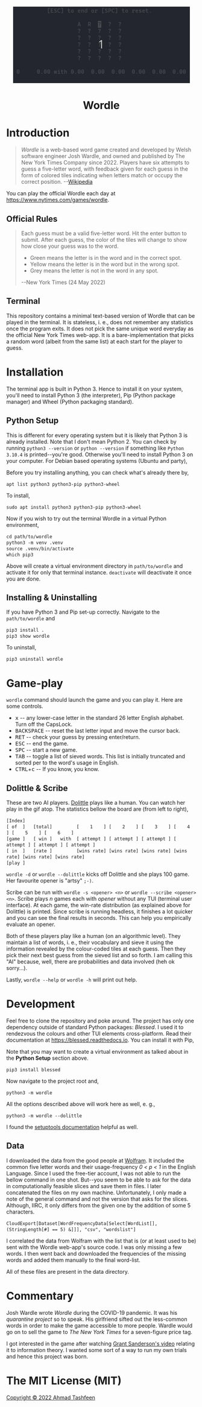 <p align="center"><img src="media/demo.gif" /></p>
<h1 align="center">Wordle</h1>

# Introduction

> _Wordle_ is a web-based word game created and developed by Welsh
> software engineer Josh Wardle, and owned and published by The New
> York Times Company since 2022. Players have six attempts to guess a
> five-letter word, with feedback given for each guess in the form of
> colored tiles indicating when letters match or occupy the correct
> position. --[Wikipedia][INT]

You can play the official Wordle each day at https://www.nytimes.com/games/wordle.

## Official Rules

> Each guess must be a valid five-letter word. Hit the enter button to
> submit. After each guess, the color of the tiles will change to show
> how close your guess was to the word.
>
> - Green means the letter is in the word and in the correct spot.
> - Yellow means the letter is in the word but in the wrong spot.
> - Grey means the letter is not in the word in any spot.
> 
> --New York Times (24 May 2022)

## Terminal

This repository contains a minimal text-based version of Wordle that can be played in the terminal. It is stateless, i. e., does not remember any statistics once the program exits. It does not pick the same unique word everyday as the official New York Times web-app. It is a bare-implementation that picks a random word (albeit from the same list) at each start for the player to guess.

# Installation

The terminal app is built in Python 3. Hence to install it on your system, you'll need to install Python 3 (the interpreter), Pip (Python package manager) and Wheel (Python packaging standard).

## Python Setup

This is different for every operating system but it is likely that Python 3 is already installed. Note that I don't mean Python 2. You can check by running `python3 --version` or `python --version` if something like `Python 3.10.4` is printed--you're good. Otherwise you'll need to install Python 3 on your computer. For Debian based operating systems (Ubuntu and party),

Before you try installing anything, you can check what's already there by,

~~~
apt list python3 python3-pip python3-wheel
~~~

To install,

~~~
sudo apt install python3 python3-pip python3-wheel
~~~

Now if you wish to try out the terminal Wordle in a virtual Python environment,

~~~
cd path/to/wordle
python3 -m venv .venv
source .venv/bin/activate
which pip3
~~~

Above will create a virtual environment directory in `path/to/wordle` and activate it for only that terminal instance. `deactivate` will deactivate it once you are done.

## Installing & Uninstalling

If you have Python 3 and Pip set-up correctly. Navigate to the `path/to/wordle` and

~~~
pip3 install .
pip3 show wordle
~~~

To uninstall,

~~~
pip3 uninstall wordle
~~~

# Game-play

`wordle` command should launch the game and you can play it. Here are some controls.

- <kbd>x</kbd> -- any lower-case letter in the standard 26 letter English alphabet. Turn off the CapsLock.
- <kbd>BACKSPACE</kbd> -- reset the last letter input and move the cursor back.
- <kbd>RET</kbd> -- check your guess by pressing enter/return.
- <kbd>ESC</kbd> -- end the game.
- <kbd>SPC</kbd> -- start a new game.
- <kbd>TAB</kbd> -- toggle a list of sieved words. This list is initially truncated and sorted per to the word's usage in English.
- <kbd>CTRL</kbd>+<kbd>c</kbd> -- If you know, you know.

## Dolittle & Scribe

These are two AI players. [Dolittle][DTL] plays like a human. You can watch her play in the gif atop. The statistics bellow the board are (from left to right),

```
[Index]
[ of  ]   [total]         [    1    ] [    2    ] [    3    ] [    4    ] [    5    ] [    6    ]
[game ]   [ win ]   with  [ attempt ] [ attempt ] [ attempt ] [ attempt ] [ attempt ] [ attempt ]
[ in  ]   [rate ]         [wins rate] [wins rate] [wins rate] [wins rate] [wins rate] [wins rate]
[play ]
```

`wordle -d` or `wordle --dolittle` kicks off Dolittle and she plays 100 game. Her favourite opener is "artsy" `;-)`.

Scribe can be run with `wordle -s <opener> <n>` or `wordle --scribe <opener> <n>`. Scribe plays _n_ games each with _opener_ without any TUI (terminal user interface).  At each game, the win-rate distribution (as explained above for Dolittle) is printed. Since scribe is running headless, it finishes a lot quicker and you can see the final results in seconds. This can help you empirically evaluate an opener.

Both of these players play like a human (on an algorithmic level). They maintain a list of words, i. e., their vocabulary and sieve it using the information revealed by the colour-coded tiles at each guess. Then they pick their next best guess from the sieved list and so forth. I am calling this "AI" because, well, there are probabilities and data involved (heh ok sorry...).

Lastly, `wordle --help` or `wordle -h` will print out help.

# Development

Feel free to clone the repository and poke around. The project has only one dependency outside of standard Python packages: _Blessed_. I used it to rendezvous the colours and other TUI elements cross-platform. Read their documentation at https://blessed.readthedocs.io. You can install it with Pip,

Note that you may want to create a virtual environment as talked about in the **Python Setup** section above.

~~~
pip3 install blessed
~~~

Now navigate to the project root and,

~~~
python3 -m wordle
~~~

All the options described above will work here as well, e. g.,

~~~
python3 -m wordle --dolittle
~~~

I found the [setuptools documentation][STP] helpful as well.

## Data

I downloaded the data from the good people at [Wolfram][WLF]. It included the common five letter words and their usage-frequency _0 < p < 1_ in the English Language. Since I used the free-tier account, I was not able to run the bellow command in one shot. But--you seem to be able to ask for the data in computationally feasible slices and save them in files. I later concatenated the files on my own machine. Unfortunately, I only made a note of the general command and not the version that asks for the slices. Although, IIRC, it only differs from the given one by the addition of some 5 characters.

~~~
CloudExport[Dataset[WordFrequencyData[Select[WordList[], (StringLength[#] == 5) &]]], "csv", "wordslist"]
~~~

I correlated the data from Wolfram with the list that is (or at least used to be) sent with the Wordle web-app's source code. I was only missing a few words. I then went back and downloaded the frequencies of the missing words and added them manually to the final word-list.

All of these files are present in the data directory.

# Commentary

Josh Wardle wrote _Wordle_ during the COVID-19 pandemic. It was his _quarantine project_ so to speak. His girlfriend sifted out the less-common words in order to make the game accessible to more people. Wardle would go on to sell the game to _The New York Times_ for a seven-figure price tag.

I got interested in the game after watching [Grant Sanderson's video][3BB] relating it to information theory. I wanted some sort of a way to run my own trials and hence this project was born.

# The MIT License (MIT)

[Copyright © 2022 Ahmad Tashfeen][MIT]

[INT]: https://en.wikipedia.org/wiki/Wordle
[DTL]: https://en.wikipedia.org/wiki/Eliza_Doolittle
[WLF]: https://www.wolfram.com/notebooks
[MIT]: https://mit-license.org
[3BB]: https://youtu.be/v68zYyaEmEA
[STP]: https://packaging.python.org/en/latest/guides/distributing-packages-using-setuptools